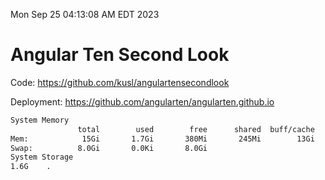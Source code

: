 Mon Sep 25 04:13:08 AM EDT 2023

# Angular Ten Second Look

Code: https://github.com/kusl/angulartensecondlook

Deployment: https://github.com/angularten/angularten.github.io

```bash
System Memory
               total        used        free      shared  buff/cache   available
Mem:            15Gi       1.7Gi       380Mi       245Mi        13Gi        12Gi
Swap:          8.0Gi       0.0Ki       8.0Gi
System Storage
1.6G	.
```
```bash
